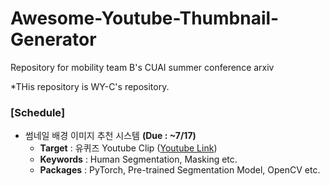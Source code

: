# Awesome-Youtube-Thumbnail-Generator
Repository for mobility team B's CUAI summer conference arxiv

*THis repository is WY-C's repository.

### [Schedule]
- 썸네일 배경 이미지 추천 시스템 **(Due : ~7/17)**
  - **Target** : 유퀴즈 Youtube Clip ([Youtube Link](https://www.youtube.com/watch?v=FlmIK9KNb9g&ab_channel=tvNDENT))
  - **Keywords** : Human Segmentation, Masking etc.
  - **Packages** : PyTorch, Pre-trained Segmentation Model, OpenCV etc.
